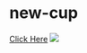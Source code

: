 # new-cup
[Click Here](https://ridvankoseler.github.io/new-cup/)
![](https://github.com/ridvankoseler/new-cup/blob/master/Yeni%20Bit%20E%C5%9Flem%20Resmi.bmp)

